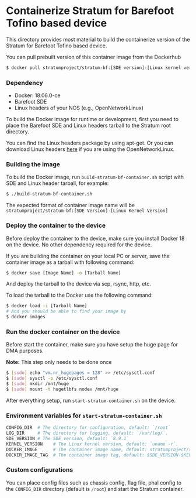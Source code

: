 Containerize Stratum for Barefoot Tofino based device
====

This directory provides most material to build the containerize version of the
Stratum for Barefoot Tofino based device.

You can pull prebuilt version of this container image from the Dockerhub

```bash
$ docker pull stratumproject/stratum-bf:[SDE version]-[Linux kernel version]
``` 

### Dependency

 - Docker: 18.06.0-ce
 - Barefoot SDE
 - Linux headers of your NOS (e.g., OpenNetworkLinux)

To build the Docker image for runtime or development, first you need to place
the Barefoot SDE and Linux headers tarball to the Stratum root directory.

You can find the Linux headers package by using apt-get.
Or you can download Linux headers [here][onl-linux-headers] if you are using the OpenNetworkLinux.

### Building the image

To build the Docker image, run `build-stratum-bf-container.sh` script with SDE and Linux header tarball, for example:

```bash
$ ./build-stratum-bf-container.sh
```

The expected format of container image name will be `stratumproject/stratum-bf:[SDE Version]-[Linux Kernel Version]`  

### Deploy the container to the device

Before deploy the container to the device, make sure you install Docker 18 on the 
device. No other dependency required for the device.

If you are building the container on your local PC or server, save the container image
as a tarball with following command:

```bash
$ docker save [Image Name] -o [Tarball Name]
```

And deploy the tarball to the device via scp, rsync, http, etc.

To load the tarball to the Docker use the following command:

```bash
$ docker load -i [Tarball Name]
# And you should be able to find your image by
$ docker images
```

### Run the docker container on the device

Before start the container, make sure you have setup the huge page for DMA purposes.

__Note:__ This step only needs to be done once

```bash
$ [sudo] echo "vm.nr_hugepages = 128" >> /etc/sysctl.conf
$ [sudo] sysctl -p /etc/sysctl.conf
$ [sudo] mkdir /mnt/huge
$ [sudo] mount -t hugetlbfs nodev /mnt/huge
```

After everything setup, run `start-stratum-container.sh` on the device.

### Environment variables for `start-stratum-container.sh`

```bash
CONFIG_DIR  # The directory for configuration, default: `/root`
LOG_DIR     # The directory for logging, default: `/var/log/`.
SDE_VERSION # The SDE version, default: `8.9.1`
KERNEL_VERSION    # The Linux kernel version, default: `uname -r`. 
DOCKER_IMAGE      # The container image name, default: stratumproject/stratum-bf
DOCKER_IMAGE_TAG  # The container image tag, default: $SDE_VERSION-$KERNEL_VERSION
```

### Custom configurations

You can place config files such as chassis config, flag file, phal config to the `CONFIG_DIR` directory (default is `/root`) and start the Stratum container.

[onl-linux-headers]: https://github.com/opennetworkinglab/OpenNetworkLinux/releases/tag/onlpv2-dev-1.0.1 
